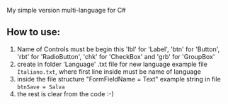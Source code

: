 My simple version multi-language for C#

## How to use:

1. Name of Controls must be begin this 'lbl' for 'Label',
   'btn' for 'Button', 'rbt' for 'RadioButton',
   'chk' for 'CheckBox' and 'grb' for 'GroupBox'
1. create in folder 'Language' .txt file for new language
   example file `Italiano.txt`, where first line inside 
   must be name of language
1. inside the file structure "FormFieldName = Text"
   example string in file `btnSave = Salva`
1. the rest is clear from the code :-)
